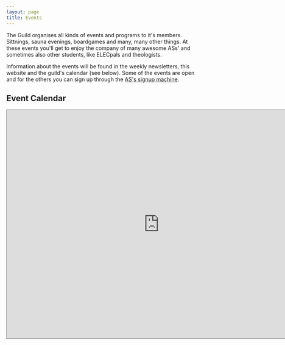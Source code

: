 ```yaml
---
layout: page
title: Events
---
```

The Guild organises all kinds of events and programs to it's members. Sittnings, sauna evenings, boardgames and many, many other things. At these events you'll get to enjoy the company of many awesome ASs' and sometimes also other students, like ELECpals and theologists.

Information about the events will be found in the weekly newsletters, this website and the guild's calendar (see below). Some of the events are open and for the others you can sign up through the [AS's signup machine](http://as.fi/ilmo). 

## Event Calendar

<center><p><iframe src="https://calendar.google.com/calendar/embed?showTitle=0&amp;showDate=0&amp;showTabs=0&amp;showCalendars=0&amp;showTz=0&amp;height=600&amp;wkst=2&amp;bgcolor=%23cc33cc&amp;src=as.tiedottaja%40gmail.com&amp;color=%232F6309&amp;ctz=Europe%2FHelsinki" style="border:solid 1px #777" width="800" height="600" frameborder="0" scrolling="no"></iframe></p></center>
